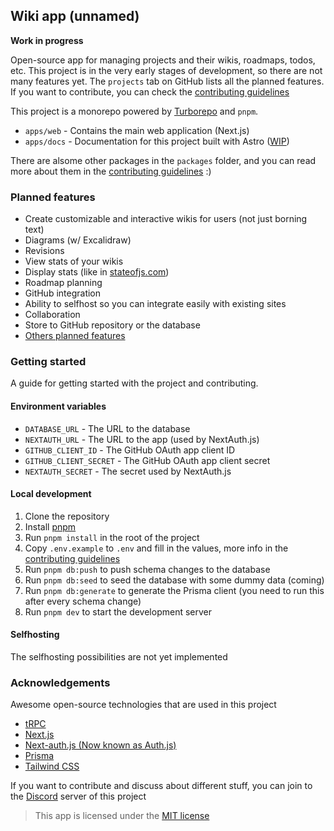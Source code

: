 ## Wiki app (unnamed)

**Work in progress**

Open-source app for managing projects and their wikis, roadmaps, todos, etc. This project is in the very early stages of development, so there are not many features yet. The `projects` tab on GitHub lists all the planned features. If you want to contribute, you can check the [contributing guidelines](CONTRIBUTING.md)

This project is a monorepo powered by [Turborepo](https://turbo.build/repo) and `pnpm`.

- `apps/web` - Contains the main web application (Next.js)
- `apps/docs` - Documentation for this project built with Astro ([WIP](https://github.com/LukaHietala/wiki-app/pull/47))

There are alsome other packages in the `packages` folder, and you can read more about them in the [contributing guidelines](CONTRIBUTING.md) :)

### Planned features

- Create customizable and interactive wikis for users (not just borning text)
- Diagrams (w/ Excalidraw)
- Revisions
- View stats of your wikis
- Display stats (like in [stateofjs.com](https://stateofjs.com/en-us/))
- Roadmap planning
- GitHub integration
- Ability to selfhost so you can integrate easily with existing sites
- Collaboration
- Store to GitHub repository or the database
- [Others planned features](https://github.com/users/LukaHietala/projects/9?query=is%3Aopen+sort%3Aupdated-desc)


### Getting started

A guide for getting started with the project and contributing. 

#### Environment variables

- `DATABASE_URL` - The URL to the database
- `NEXTAUTH_URL` - The URL to the app (used by NextAuth.js)
- `GITHUB_CLIENT_ID` - The GitHub OAuth app client ID
- `GITHUB_CLIENT_SECRET` - The GitHub OAuth app client secret
- `NEXTAUTH_SECRET` - The secret used by NextAuth.js

#### Local development

1. Clone the repository
2. Install [pnpm](https://pnpm.io/)
3. Run `pnpm install` in the root of the project
4. Copy `.env.example` to `.env` and fill in the values, more info in the [contributing guidelines](CONTRIBUTING.md)
6. Run `pnpm db:push` to push schema changes to the database
7. Run `pnpm db:seed` to seed the database with some dummy data (coming)
8. Run `pnpm db:generate` to generate the Prisma client (you need to run this after every schema change)
5. Run `pnpm dev` to start the development server

#### Selfhosting

The selfhosting possibilities are not yet implemented

### Acknowledgements

Awesome open-source technologies that are used in this project

- [tRPC](https://trpc.io/)
- [Next.js](https://nextjs.org/)
- [Next-auth.js (Now known as Auth.js)](https://next-auth.js.org/)
- [Prisma](https://www.prisma.io/)
- [Tailwind CSS](https://tailwindcss.com/)

If you want to contribute and discuss about different stuff, you can join to the [Discord](https://discord.gg/Cb5XdXYSJh) server of this project

> This app is licensed under the [MIT license](https://github.com/LukaHietala/create-wiki/blob/main/LICENSE)
